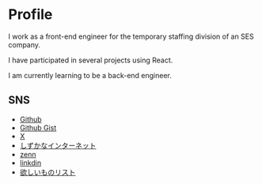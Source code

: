 # Profile

I work as a front-end engineer for the temporary staffing division of an SES company.

I have participated in several projects using React.

I am currently learning to be a back-end engineer.

## SNS

- [Github](https://github.com/gtn-74)
- [Github Gist](https://gist.github.com/gtn-74)
- [X](https://x.com/gtn_74)
- [しずかなインターネット](https://sizu.me/gtn_74)
- [zenn](https://zenn.dev/gtn74)
- [linkdin](https://www.linkedin.com/in/ryosuke-ogitani-1b822327b/)
- [欲しいものリスト](https://www.amazon.jp/hz/wishlist/ls/2VR5DDGFRQH9E?ref_=wl_share)
<!-- - [note](https://note.com/gtnr74) -->
<!-- - [Speaker Deck](https://speakerdeck.com/gtn74) -->
<!-- - [connpass](https://connpass.com/user/gtn_74/) -->
